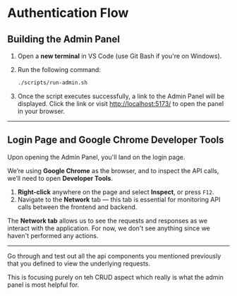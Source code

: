 # **Authentication Flow**

## **Building the Admin Panel**

1. Open a **new terminal** in VS Code (use Git Bash if you're on Windows).
2. Run the following command:

   ```bash
   ./scripts/run-admin.sh
   ```

3. Once the script executes successfully, a link to the Admin Panel will be displayed. Click the link or visit [http://localhost:5173/](http://localhost:5173/) to open the panel in your browser.

---

## **Login Page and Google Chrome Developer Tools**

Upon opening the Admin Panel, you'll land on the login page.

We’re using **Google Chrome** as the browser, and to inspect the API calls, we’ll need to open **Developer Tools**.

1. **Right-click** anywhere on the page and select **Inspect**, or press `F12`.
2. Navigate to the **Network** tab — this tab is essential for monitoring API calls between the frontend and backend.

The **Network tab** allows us to see the requests and responses as we interact with the application. For now, we don't see anything since we haven't performed any actions.

---

Go through and test out all the api components you mentioned previously that you defined to view the underlying requests.

This is focusing purely on teh CRUD aspect which really is what the admin panel is most helpful for.
